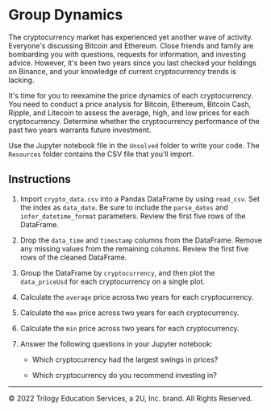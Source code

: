 # Group Dynamics

The cryptocurrency market has experienced yet another wave of activity. Everyone's discussing Bitcoin and Ethereum. Close friends and family are bombarding you with questions, requests for information, and investing advice. However, it's been two years since you last checked your holdings on Binance, and your knowledge of current cryptocurrency trends is lacking.

It's time for you to reexamine the price dynamics of each cryptocurrency. You need to conduct a price analysis for Bitcoin, Ethereum, Bitcoin Cash, Ripple, and Litecoin to assess the average, high, and low prices for each cryptocurrency. Determine whether the cryptocurrency performance of the past two years warrants future investment.

Use the Jupyter notebook file in the `Unsolved` folder to write your code. The `Resources` folder contains the CSV file that you’ll import.

## Instructions

1. Import `crypto_data.csv` into a Pandas DataFrame by using `read_csv`. Set the index as `data_date`. Be sure to include the `parse_dates` and `infer_datetime_format` parameters. Review the first five rows of the DataFrame.

2. Drop the `data_time` and `timestamp` columns from the DataFrame. Remove any missing values from the remaining columns. Review the first five rows of the cleaned DataFrame.

3. Group the DataFrame by `cryptocurrency`, and then plot the `data_priceUsd` for each cryptocurrency on a single plot.

4. Calculate the `average` price across two years for each cryptocurrency.

5. Calculate the `max` price across two years for each cryptocurrency.

6. Calculate the `min` price across two years for each cryptocurrency.

7. Answer the following questions in your Jupyter notebook:

    * Which cryptocurrency had the largest swings in prices?

    * Which cryptocurrency do you recommend investing in?

---
© 2022 Trilogy Education Services, a 2U, Inc. brand. All Rights Reserved.
